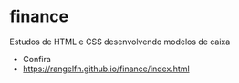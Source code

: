 # finance
 Estudos de HTML e CSS desenvolvendo modelos de caixa
 
 - Confira
- https://rangelfn.github.io/finance/index.html
